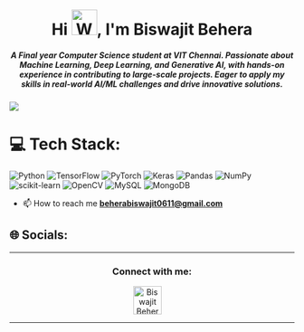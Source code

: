 <h1 align="center">Hi <img src="https://raw.githubusercontent.com/nixin72/nixin72/master/wave.gif" 
          alt="Waving hand animated gif"
         height="45"
         width="45" />, I'm Biswajit Behera</h1>
<h5 align="center">
A Final year Computer Science student  at VIT Chennai. Passionate about Machine Learning, Deep Learning, and Generative AI, with hands-on experience in contributing to large-scale projects. Eager to apply my skills in real-world AI/ML challenges and drive innovative solutions.
</h5>

[![](https://visitcount.itsvg.in/api?id=Biswajit-Behera&icon=0&color=0)](https://visitcount.itsvg.in)


# 💻 Tech Stack:
![Python](https://img.shields.io/badge/python-3670A0?style=for-the-badge&logo=python&logoColor=ffdd54) ![TensorFlow](https://img.shields.io/badge/TensorFlow-%23FF6F00.svg?style=for-the-badge&logo=TensorFlow&logoColor=white) ![PyTorch](https://img.shields.io/badge/PyTorch-%23EE4C2C.svg?style=for-the-badge&logo=PyTorch&logoColor=white) ![Keras](https://img.shields.io/badge/Keras-%23D00000.svg?style=for-the-badge&logo=Keras&logoColor=white) ![Pandas](https://img.shields.io/badge/pandas-%23150458.svg?style=for-the-badge&logo=pandas&logoColor=white) ![NumPy](https://img.shields.io/badge/numpy-%23013243.svg?style=for-the-badge&logo=numpy&logoColor=white) ![scikit-learn](https://img.shields.io/badge/scikit--learn-%23F7931E.svg?style=for-the-badge&logo=scikit-learn&logoColor=white) ![OpenCV](https://img.shields.io/badge/opencv-%23white.svg?style=for-the-badge&logo=opencv&logoColor=white) ![MySQL](https://img.shields.io/badge/mysql-%2300f.svg?style=for-the-badge&logo=mysql&logoColor=white) ![MongoDB](https://img.shields.io/badge/MongoDB-%234ea94b.svg?style=for-the-badge&logo=mongodb&logoColor=white)



- 📫 How to reach me **beherabiswajit0611@gmail.com**

## 🌐 Socials:

<hr>

<h3 align="center">Connect with me:</h3>
<p align="center">
<a href="https://www.linkedin.com/in/biswajit-behera-44450b220/" target="blank"><img align="center" src="https://img.icons8.com/cute-clipart/64/000000/linkedin.png" alt="Biswajit Behera" height="50" width="50" /></a>&nbsp;&nbsp;&nbsp;&nbsp;
</p>

<hr>
